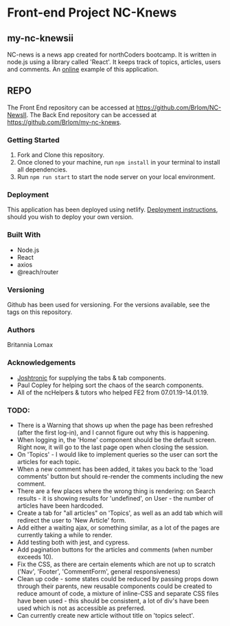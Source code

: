 # Front-end Project NC-Knews

## **my-nc-knewsii**
NC-news is a news app created for northCoders bootcamp. It is written in node.js using a library called 'React'. It keeps track of topics, articles, users and comments. An [online](https://my-nc-newsii.netlify.com) example of this application.

## REPO

The Front End repository can be accessed at https://github.com/Brlom/NC-NewsII. 
The Back End repository can be accessed at https://github.com/Brlom/my-nc-knews. 

### Getting Started

1. Fork and Clone this repository.
2. Once cloned to your machine, run `npm install` in your terminal to install all dependencies.
3. Run `npm run start` to start the node server on your local environment. 

### Deployment

This application has been deployed using netlify. [Deployment instructions](https://facebook.github.io/create-react-app/docs/deployment), should you wish to deploy your own version. 

### Built With
- Node.js 
- React
- axios
- @reach/router

### Versioning
Github has been used for versioning. For the versions available, see the tags on this repository.

### Authors
Britannia Lomax

### Acknowledgements
- [Joshtronic](https://alligator.io/react/tabs-component/) for supplying the tabs & tab components.
- Paul Copley for helping sort the chaos of the search components.
- All of the ncHelpers & tutors who helped FE2 from 07.01.19-14.01.19.

### TODO:
- There is a Warning that shows up when the page has been refreshed (after the first log-in), and I cannot figure out why this is happening.
- When logging in, the 'Home' component should be the default screen. Right now, it will go to the last page open when closing the session.
- On 'Topics' - I would like to implement queries so the user can sort the articles for each topic. 
- When a new comment has been added, it takes you back to the 'load comments' button but should re-render the comments including the new comment. 
- There are a few places where the wrong thing is rendering: on Search results - it is showing results for 'undefined', on User - the number of articles have been hardcoded. 
- Create a tab for "all articles" on 'Topics', as well as an add tab which will redirect the user to 'New Article' form.
- Add either a waiting ajax, or something similar, as a lot of the pages are currently taking a while to render.
- Add testing both with jest, and cypress. 
- Add pagination buttons for the articles and comments (when number exceeds 10).
- Fix the CSS, as there are certain elements which are not up to scratch ('Nav', 'Footer', 'CommentForm', general responsiveness)
- Clean up code - some states could be reduced by passing props down through their parents, new reusable components could be created to reduce amount of code, a mixture of inline-CSS and separate CSS files have been used - this should be consistent, a lot of div's have been used which is not as accessible as preferred.  
- Can currently create new article without title on 'topics select'.
